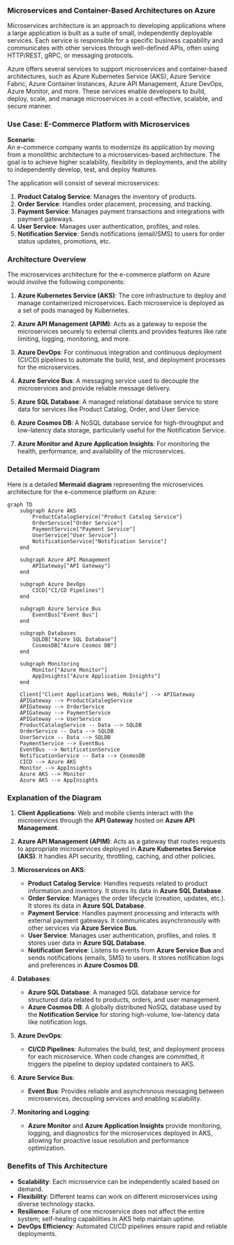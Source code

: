 ### Microservices and Container-Based Architectures on Azure

Microservices architecture is an approach to developing applications where a large application is built as a suite of small, independently deployable services. Each service is responsible for a specific business capability and communicates with other services through well-defined APIs, often using HTTP/REST, gRPC, or messaging protocols.

Azure offers several services to support microservices and container-based architectures, such as Azure Kubernetes Service (AKS), Azure Service Fabric, Azure Container Instances, Azure API Management, Azure DevOps, Azure Monitor, and more. These services enable developers to build, deploy, scale, and manage microservices in a cost-effective, scalable, and secure manner.

### Use Case: E-Commerce Platform with Microservices

**Scenario**:  
An e-commerce company wants to modernize its application by moving from a monolithic architecture to a microservices-based architecture. The goal is to achieve higher scalability, flexibility in deployments, and the ability to independently develop, test, and deploy features.

The application will consist of several microservices:

1. **Product Catalog Service**: Manages the inventory of products.
2. **Order Service**: Handles order placement, processing, and tracking.
3. **Payment Service**: Manages payment transactions and integrations with payment gateways.
4. **User Service**: Manages user authentication, profiles, and roles.
5. **Notification Service**: Sends notifications (email/SMS) to users for order status updates, promotions, etc.

### Architecture Overview

The microservices architecture for the e-commerce platform on Azure would involve the following components:

1. **Azure Kubernetes Service (AKS)**: The core infrastructure to deploy and manage containerized microservices. Each microservice is deployed as a set of pods managed by Kubernetes.

2. **Azure API Management (APIM)**: Acts as a gateway to expose the microservices securely to external clients and provides features like rate limiting, logging, monitoring, and more.

3. **Azure DevOps**: For continuous integration and continuous deployment (CI/CD) pipelines to automate the build, test, and deployment processes for the microservices.

4. **Azure Service Bus**: A messaging service used to decouple the microservices and provide reliable message delivery.

5. **Azure SQL Database**: A managed relational database service to store data for services like Product Catalog, Order, and User Service.

6. **Azure Cosmos DB**: A NoSQL database service for high-throughput and low-latency data storage, particularly useful for the Notification Service.

7. **Azure Monitor and Azure Application Insights**: For monitoring the health, performance, and availability of the microservices.

### Detailed Mermaid Diagram

Here is a detailed **Mermaid diagram** representing the microservices architecture for the e-commerce platform on Azure:

```mermaid
graph TD
    subgraph Azure AKS
        ProductCatalogService["Product Catalog Service"]
        OrderService["Order Service"]
        PaymentService["Payment Service"]
        UserService["User Service"]
        NotificationService["Notification Service"]
    end

    subgraph Azure API Management
        APIGateway["API Gateway"]
    end

    subgraph Azure DevOps
        CICD["CI/CD Pipelines"]
    end

    subgraph Azure Service Bus
        EventBus["Event Bus"]
    end

    subgraph Databases
        SQLDB["Azure SQL Database"]
        CosmosDB["Azure Cosmos DB"]
    end

    subgraph Monitoring
        Monitor["Azure Monitor"]
        AppInsights["Azure Application Insights"]
    end

    Client["Client Applications Web, Mobile"] --> APIGateway
    APIGateway --> ProductCatalogService
    APIGateway --> OrderService
    APIGateway --> PaymentService
    APIGateway --> UserService
    ProductCatalogService -- Data --> SQLDB
    OrderService -- Data --> SQLDB
    UserService -- Data --> SQLDB
    PaymentService --> EventBus
    EventBus --> NotificationService
    NotificationService -- Data --> CosmosDB
    CICD --> Azure AKS
    Monitor --> AppInsights
    Azure AKS --> Monitor
    Azure AKS --> AppInsights
```

### Explanation of the Diagram

1. **Client Applications**: Web and mobile clients interact with the microservices through the **API Gateway** hosted on **Azure API Management**.

2. **Azure API Management (APIM)**: Acts as a gateway that routes requests to appropriate microservices deployed in **Azure Kubernetes Service (AKS)**. It handles API security, throttling, caching, and other policies.

3. **Microservices on AKS**:
   - **Product Catalog Service**: Handles requests related to product information and inventory. It stores its data in **Azure SQL Database**.
   - **Order Service**: Manages the order lifecycle (creation, updates, etc.). It stores its data in **Azure SQL Database**.
   - **Payment Service**: Handles payment processing and interacts with external payment gateways. It communicates asynchronously with other services via **Azure Service Bus**.
   - **User Service**: Manages user authentication, profiles, and roles. It stores user data in **Azure SQL Database**.
   - **Notification Service**: Listens to events from **Azure Service Bus** and sends notifications (emails, SMS) to users. It stores notification logs and preferences in **Azure Cosmos DB**.

4. **Databases**:
   - **Azure SQL Database**: A managed SQL database service for structured data related to products, orders, and user management.
   - **Azure Cosmos DB**: A globally distributed NoSQL database used by the **Notification Service** for storing high-volume, low-latency data like notification logs.

5. **Azure DevOps**:
   - **CI/CD Pipelines**: Automates the build, test, and deployment process for each microservice. When code changes are committed, it triggers the pipeline to deploy updated containers to AKS.

6. **Azure Service Bus**:
   - **Event Bus**: Provides reliable and asynchronous messaging between microservices, decoupling services and enabling scalability.

7. **Monitoring and Logging**:
   - **Azure Monitor** and **Azure Application Insights** provide monitoring, logging, and diagnostics for the microservices deployed in AKS, allowing for proactive issue resolution and performance optimization.

### Benefits of This Architecture

- **Scalability**: Each microservice can be independently scaled based on demand.
- **Flexibility**: Different teams can work on different microservices using diverse technology stacks.
- **Resilience**: Failure of one microservice does not affect the entire system; self-healing capabilities in AKS help maintain uptime.
- **DevOps Efficiency**: Automated CI/CD pipelines ensure rapid and reliable deployments.

